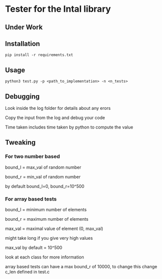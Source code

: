 # Tester for the Intal library

## Under Work

## Installation

```
pip install -r requirements.txt
```

## Usage
```
python3 test.py -p <path_to_implementation> -n <n_tests>
```

## Debugging

Look inside the log folder for details about any erors

Copy the input from the log and debug your code

Time taken includes time taken by python to compute the value


## Tweaking

### For two number based

bound_l = max_val of random number

bound_r = min_val of random number

by default bound_l=0, bound_r=10^500

### For array based tests

bound_l = minimum number of elements

bound_r = maximum number of elements

max_val = maximal value of element (0, max_val)

might take long if you give very high values

max_val by default = 10^500

look at each class for more information

array based tests can have a max bound_r of 10000, to change 
this change c_len defined in test.c

